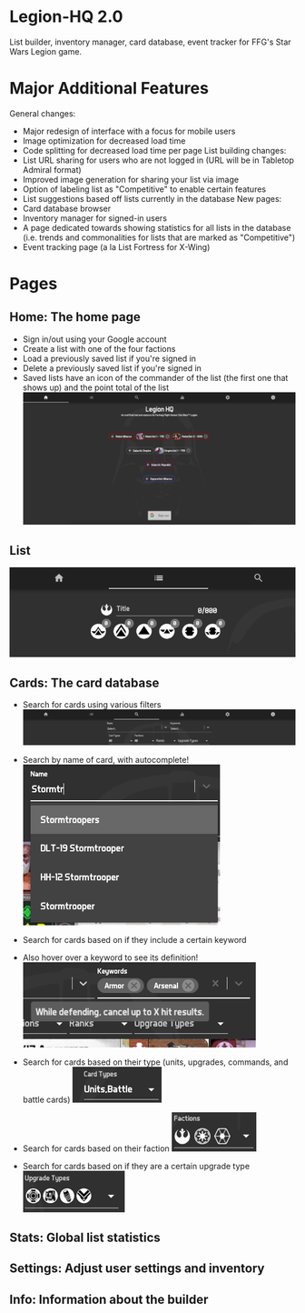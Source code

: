 # Legion-HQ 2.0
List builder, inventory manager, card database, event tracker for FFG's Star Wars Legion game.

# Major Additional Features
General changes:
- Major redesign of interface with a focus for mobile users
- Image optimization for decreased load time
- Code splitting for decreased load time per page
List building changes:
- List URL sharing for users who are not logged in (URL will be in Tabletop Admiral format)
- Improved image generation for sharing your list via image
- Option of labeling list as "Competitive" to enable certain features
- List suggestions based off lists currently in the database
New pages:
- Card database browser
- Inventory manager for signed-in users
- A page dedicated towards showing statistics for all lists in the database (i.e. trends and commonalities for lists that are marked as "Competitive")
- Event tracking page (a la List Fortress for X-Wing)

# Pages

## Home: The home page
- Sign in/out using your Google account
- Create a list with one of the four factions
- Load a previously saved list if you're signed in
- Delete a previously saved list if you're signed in
- Saved lists have an icon of the commander of the list (the first one that shows up) and the point total of the list
![Screenshot](images/Home.png)

## List
![Screenshot](images/List.png)

## Cards: The card database
- Search for cards using various filters
![Screenshot](images/Cards.png)

- Search by name of card, with autocomplete!
![Screenshot](images/CardsName.png)

- Search for cards based on if they include a certain keyword
- Also hover over a keyword to see its definition!
![Screenshot](images/CardsKeywords.png)

- Search for cards based on their type (units, upgrades, commands, and battle cards)
![Screenshot](images/CardsCardTypes.png)

- Search for cards based on their faction
![Screenshot](images/CardsFactions.png)

- Search for cards based on if they are a certain upgrade type
![Screenshot](images/CardsUpgradeTypes.png)

## Stats: Global list statistics

## Settings: Adjust user settings and inventory

## Info: Information about the builder
